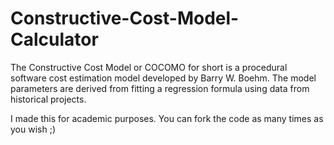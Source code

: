 # Constructive-Cost-Model-Calculator

The Constructive Cost Model or COCOMO for short is a procedural software cost estimation model developed by Barry W. Boehm. The model parameters are derived from fitting a regression formula using data from historical projects.

I made this for academic purposes. You can fork the code as many times as you wish ;)
